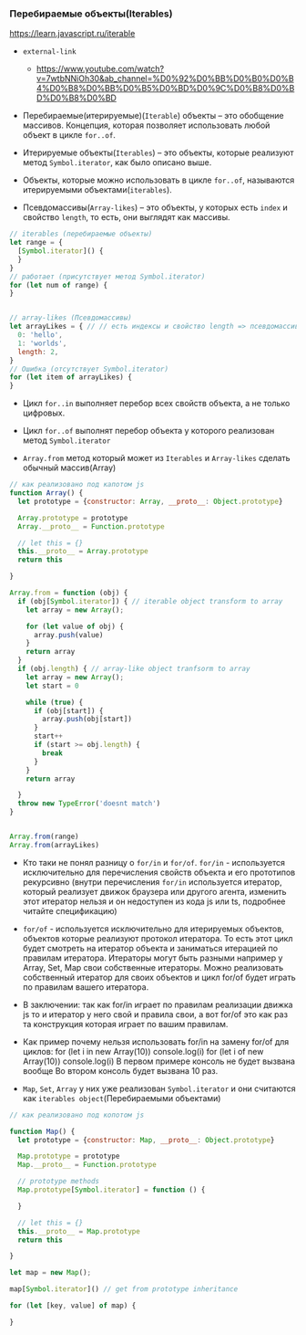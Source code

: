 ### Перебираемые объекты(Iterables)

https://learn.javascript.ru/iterable

- `external-link`
    - https://www.youtube.com/watch?v=7wtbNNiOh30&ab_channel=%D0%92%D0%BB%D0%B0%D0%B4%D0%B8%D0%BB%D0%B5%D0%BD%D0%9C%D0%B8%D0%BD%D0%B8%D0%BD


- Перебираемые(итерируемые)(`Iterable`) объекты – это обобщение массивов. Концепция, которая позволяет использовать
  любой объект в цикле `for..of`.
- Итерируемые объекты(`Iterables`) – это объекты, которые реализуют метод `Symbol.iterator`, как было описано выше.
- Объекты, которые можно использовать в цикле `for..of`, называются итерируемыми объектами(`iterables`).
- Псевдомассивы(`Array-likes`) – это объекты, у которых есть `index` и свойство `length`, то есть, они выглядят как
  массивы.

```js
// iterables (перебираемые объекты)
let range = {
  [Symbol.iterator]() {
  }
}
// работает (присутствует метод Symbol.iterator)
for (let num of range) {
}


// array-likes (Псевдомассивы)
let arrayLikes = { // // есть индексы и свойство length => псевдомассив
  0: 'hello',
  1: 'worlds',
  length: 2,
}
// Ошибка (отсутствует Symbol.iterator)
for (let item of arrayLikes) {
}

```

- Цикл `for..in` выполняет перебор всех свойств объекта, а не только цифровых.
- Цикл `for..of` выполнят перебор объекта у которого реализован метод `Symbol.iterator`


- `Array.from` метод который может из `Iterables`  и `Array-likes` сделать обычный массив(Array)

```js
// как реализовано под капотом js
function Array() {
  let prototype = {constructor: Array, __proto__: Object.prototype}

  Array.prototype = prototype
  Array.__proto__ = Function.prototype

  // let this = {}
  this.__proto__ = Array.prototype
  return this

}

Array.from = function (obj) {
  if (obj[Symbol.iterator]) { // iterable object transform to array
    let array = new Array();

    for (let value of obj) {
      array.push(value)
    }
    return array
  }
  if (obj.length) { // array-like object tranfsorm to array
    let array = new Array();
    let start = 0

    while (true) {
      if (obj[start]) {
        array.push(obj[start])
      }
      start++
      if (start >= obj.length) {
        break
      }
    }
    return array

  }
  throw new TypeError('doesnt match')
}


Array.from(range)
Array.from(arrayLikes)

```

- Кто таки не понял разницу о `for/in` и `for/of`.
  `for/in` - используется исключительно для перечисления свойств объекта и его прототипов рекурсивно (внутри
  перечисления `for/in` используется итератор, который реализует движок браузера или другого агента, изменить этот
  итератор нельзя и он недоступен из кода js или ts, подробнее читайте спецификацию)
- `for/of` - используется исключительно для итерируемых объектов, объектов которые реализуют протокол итератора. То есть
  этот цикл будет смотреть на итератор объекта и заниматься итерацией по правилам итератора. Итераторы могут быть
  разными например у Array, Set, Map свои собственные итераторы. Можно реализовать собственный итератор для своих
  объектов и цикл for/of будет играть по правилам вашего итератора.
- В заключении: так как for/in играет по правилам реализации движка js то и итератор у него свой и правила свои, а вот
  for/of это как раз та конструкция которая играет по вашим правилам.
- Как пример почему нельзя использовать for/in на замену for/of для циклов:
  for (let i in new Array(10)) console.log(i)
  for (let i of new Array(10)) console.log(i)
  В первом примере консоль не будет вызвана вообще
  Во втором консоль будет вызвана 10 раз.


- `Map`, `Set`, `Array` у них уже реализован `Symbol.iterator` и они считаются как `iterables object`(Перебираемыми
  объектами)

```js
// как реализовано под копотом js

function Map() {
  let prototype = {constructor: Map, __proto__: Object.prototype}

  Map.prototype = prototype
  Map.__proto__ = Function.prototype

  // prototype methods
  Map.prototype[Symbol.iterator] = function () {

  }

  // let this = {}
  this.__proto__ = Map.prototype
  return this

}

let map = new Map();

map[Symbol.iterator]() // get from prototype inheritance

for (let [key, value] of map) {

}

```
